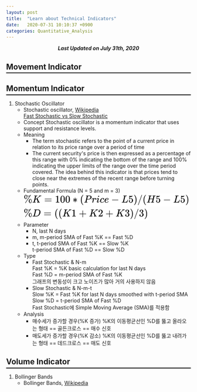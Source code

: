 ```yaml
---
layout: post
title:  "Learn about Technical Indicators"
date:   2020-07-31 10:10:37 +0900
categories: Quantitative_Analysis
---
```


<div style="text-align: center"><i><b>Last Updated on July 31th, 2020</b></i></div>

## Movement Indicator
<hr style="height: 2px; border:none; margin-top: -1em; margin-bottom:0.5em; padding: 0; background:black">

## Momentum Indicator
<hr style="height: 2px; border:none; margin-top: -1em; margin-bottom:0.5em; padding: 0; background:black">

1. Stochastic Oscillator
    * Stochastic oscillator, [Wikipedia](https://en.wikipedia.org/wiki/Stochastic_oscillator)   
    [Fast Stochastic vs Slow Stochastic](https://www.diffen.com/difference/Fast_Stochastic_vs_Slow_Stochastic)
    * Concept
    Stochastic oscillator is a momentum indicator that uses support and resistance levels.
    * Meaning
        * The term stochastic refers to the point of a current price in relation to its price range over a period of time   
        * The current security's price is then expressed as a percentage of this range with 0% indicating the bottom of the range and 100% indicating the upper limits of the range over the time period covered. The idea behind this indicator is that prices tend to close near the extremes of the recent range before turning points.
    * Fundamental Formula (N = 5 and m = 3)
        <img src="/img/STF.svg">
        <img src="/img/STS.svg">
    * Parameter
        * N, last N days
        * m, m-period SMA of Fast %K == Fast %D
        * t, t-period SMA of Fast %K == Slow %K   
        t-period SMA of Fast %D == Slow %D
    * Type
        * Fast Stochastic & N-m   
        Fast %K = %K basic calculation for last N days   
        Fast %D = m-period SMA of Fast %K   
        그래프의 변동성이 크고 노이즈가 많아 거의 사용하지 않음
        * Slow Stochastic & N-m-t   
        Slow %K = Fast %K for last N days smoothed with t-period SMA   
        Slow %D = t-period SMA of Fast %D   
        Fast Stochastic에 Simple Moving Average (SMA)를 적용함
    * Analysis
        * 매수세가 증가할 경우(%K 증가) %K의 이동평균선인 %D를 뚫고 올라오는 형태 == 골든크로스 == 매수 신호
        * 매도세가 증가할 경우(%K 감소) %K의 이동평균선인 %D를 뚫고 내려가는 형태 == 데드크로스 == 매도 신호

## Volume Indicator
<hr style="height: 2px; border:none; margin-top: -1em; margin-bottom:0.5em; padding: 0; background:black">

1. Bollinger Bands
    * Bollinger Bands, [Wikipedia](https://en.wikipedia.org/wiki/Bollinger_Bands)